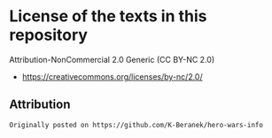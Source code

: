 # License of the texts in this repository

Attribution-NonCommercial 2.0 Generic (CC BY-NC 2.0)
- https://creativecommons.org/licenses/by-nc/2.0/

## Attribution
```
Originally posted on https://github.com/K-Beranek/hero-wars-info
```
